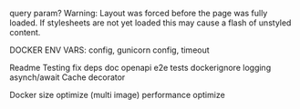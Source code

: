 query param?
Warning: Layout was forced before the page was fully loaded. If stylesheets are not yet loaded this may cause a flash of unstyled content.

DOCKER ENV VARS: config, gunicorn config, timeout

Readme
Testing
fix deps
doc openapi
e2e tests
dockerignore
logging
asynch/await
Cache decorator

Docker size optimize (multi image)
performance optimize

